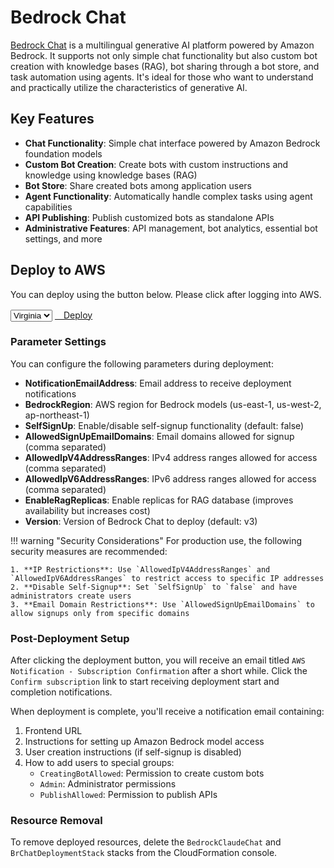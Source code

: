 # Bedrock Chat

[Bedrock Chat](https://github.com/aws-samples/bedrock-chat) is a multilingual generative AI platform powered by Amazon Bedrock. It supports not only simple chat functionality but also custom bot creation with knowledge bases (RAG), bot sharing through a bot store, and task automation using agents. It's ideal for those who want to understand and practically utilize the characteristics of generative AI.

## Key Features

- **Chat Functionality**: Simple chat interface powered by Amazon Bedrock foundation models
- **Custom Bot Creation**: Create bots with custom instructions and knowledge using knowledge bases (RAG)
- **Bot Store**: Share created bots among application users
- **Agent Functionality**: Automatically handle complex tasks using agent capabilities
- **API Publishing**: Publish customized bots as standalone APIs
- **Administrative Features**: API management, bot analytics, essential bot settings, and more

## Deploy to AWS

You can deploy using the button below. Please click after logging into AWS.

<div class="solution-card__actions">
  <div class="solution-card__deployment">
    <select class="region-selector">
      <option value="us-east-1">Virginia</option>
      <option value="us-west-2">Oregon</option>
      <option value="ap-northeast-1">Tokyo</option>
    </select>
    <a href="https://us-east-1.console.aws.amazon.com/cloudformation/home#/stacks/create/review?stackName=BrChatDeploymentStack&templateURL=https://aws-ml-jp.s3.ap-northeast-1.amazonaws.com/asset-deployments/BrChatDeploymentStack.yaml" class="deployment-button md-button" target="_blank">
      <i class="fa-solid fa-rocket"></i>　Deploy
    </a>
  </div>
</div>

### Parameter Settings

You can configure the following parameters during deployment:

* **NotificationEmailAddress**: Email address to receive deployment notifications
* **BedrockRegion**: AWS region for Bedrock models (us-east-1, us-west-2, ap-northeast-1)
* **SelfSignUp**: Enable/disable self-signup functionality (default: false)
* **AllowedSignUpEmailDomains**: Email domains allowed for signup (comma separated)
* **AllowedIpV4AddressRanges**: IPv4 address ranges allowed for access (comma separated)
* **AllowedIpV6AddressRanges**: IPv6 address ranges allowed for access (comma separated)
* **EnableRagReplicas**: Enable replicas for RAG database (improves availability but increases cost)
* **Version**: Version of Bedrock Chat to deploy (default: v3)

!!! warning "Security Considerations"
    For production use, the following security measures are recommended:

    1. **IP Restrictions**: Use `AllowedIpV4AddressRanges` and `AllowedIpV6AddressRanges` to restrict access to specific IP addresses
    2. **Disable Self-Signup**: Set `SelfSignUp` to `false` and have administrators create users
    3. **Email Domain Restrictions**: Use `AllowedSignUpEmailDomains` to allow signups only from specific domains

### Post-Deployment Setup

After clicking the deployment button, you will receive an email titled `AWS Notification - Subscription Confirmation` after a short while. Click the `Confirm subscription` link to start receiving deployment start and completion notifications.

When deployment is complete, you'll receive a notification email containing:

1. Frontend URL
2. Instructions for setting up Amazon Bedrock model access
3. User creation instructions (if self-signup is disabled)
4. How to add users to special groups:
    - `CreatingBotAllowed`: Permission to create custom bots
    - `Admin`: Administrator permissions
    - `PublishAllowed`: Permission to publish APIs

### Resource Removal

To remove deployed resources, delete the `BedrockClaudeChat` and `BrChatDeploymentStack` stacks from the CloudFormation console.
